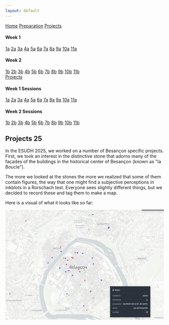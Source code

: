 ```yaml
---
layout: default
---
```


<a name="top"></a>

<div class="session-nav-sidebar">
  <a href="./index.html" class="session-nav-home">Home</a>
  <a href="./workshop-prep.html" class="session-nav-prep">Preparation</a>
  <a href="./projects25.html" class="session-nav-proj">Projects</a>
  
  <div class="session-nav-week">
    <h4>Week 1</h4>
    <a href="./index.html#1a-introduction-to-spatial-humanities" class="session-nav-button">1a</a>
    <a href="./index.html#2a-modeling-spatial-data-for-the-humanities" class="session-nav-button">2a</a>
    <a href="./index.html#3a-critical-review-of-projects" class="session-nav-button">3a</a>
    <a href="./index.html#4a-semantic-annotation-with-recogito-and-visualizing-spatial-data-with-kepler" class="session-nav-button">4a</a>
    <a href="./index.html#5a-github-github-desktop-markdown-and-github-pages" class="session-nav-button">5a</a>
    <a href="./index.html#6a-github-github-desktop-markdown-and-github-pages-continued" class="session-nav-button">6a</a>
    <a href="./index.html#7a-map-visualization" class="session-nav-button">7a</a>
    <a href="./index.html#8a-intro-to-qgis" class="session-nav-button">8a</a>
    <a href="./index.html#9a-intro-to-qgis-continued" class="session-nav-button">9a</a>
    <a href="./index.html#10a-visit-to-bibliothèque-détude-et-de-conservation" class="session-nav-button">10a</a>
    <a href="./index.html#11a-agent-based-recoding-of-maps" class="session-nav-button">11a</a>
  </div>
  
  <div class="session-nav-week">
    <h4>Week 2</h4>
    <a href="./index.html#1b-xxxx" class="session-nav-button">1b</a>
    <a href="./index.html#2b-xxxx" class="session-nav-button">2b</a>
    <a href="./index.html#3b-xxxx" class="session-nav-button">3b</a>
    <a href="./index.html#4b-xxx" class="session-nav-button">4b</a>
    <a href="./index.html#5b-xxxx" class="session-nav-button">5b</a>
    <a href="./index.html#6b-xxxx" class="session-nav-button">6b</a>
    <a href="./index.html#7b-xxxx" class="session-nav-button">7b</a>
    <a href="./index.html#8b" class="session-nav-button">8b</a>
    <a href="./index.html#9b-xxxx" class="session-nav-button">9b</a>
    <a href="./index.html#10b-xxxx" class="session-nav-button">10b</a>
    <a href="./index.html#11b-xxxx" class="session-nav-button">11b</a>
  </div>
</div>

<div class="session-nav-mobile">
  <a href="./projects25.html" class="session-nav-mobile-proj">Projects</a>
  <div class="session-nav-mobile-week">
    <h4>Week 1 Sessions</h4>
    <div class="session-nav-mobile-buttons">
      <a href="./index.html#1a-introduction-to-spatial-humanities" class="session-nav-mobile-button">1a</a>
      <a href="./index.html#2a-modeling-spatial-data-for-the-humanities" class="session-nav-mobile-button">2a</a>
      <a href="./index.html#3a-critical-review-of-projects" class="session-nav-mobile-button">3a</a>
      <a href="./index.html#4a-semantic-annotation-with-recogito-and-visualizing-spatial-data-with-kepler" class="session-nav-mobile-button">4a</a>
      <a href="./index.html#5a-github-github-desktop-markdown-and-github-pages" class="session-nav-mobile-button">5a</a>
      <a href="./index.html#6a-github-github-desktop-markdown-and-github-pages-continued" class="session-nav-mobile-button">6a</a>
      <a href="./index.html#7a-map-visualization" class="session-nav-mobile-button">7a</a>
      <a href="./index.html#8a-intro-to-qgis" class="session-nav-mobile-button">8a</a>
      <a href="./index.html#9a-intro-to-qgis-continued" class="session-nav-mobile-button">9a</a>
      <a href="./index.html#10a-visit-to-bibliothèque-détude-et-de-conservation" class="session-nav-mobile-button">10a</a>
      <a href="./index.html#11a-agent-based-recoding-of-maps" class="session-nav-mobile-button">11a</a>
    </div>
  </div>
  
  <div class="session-nav-mobile-week">
    <h4>Week 2 Sessions</h4>
    <div class="session-nav-mobile-buttons">
      <a href="./index.html#1b-xxxx" class="session-nav-mobile-button">1b</a>
      <a href="./index.html#2b-xxxx" class="session-nav-mobile-button">2b</a>
      <a href="./index.html#3b-xxxx" class="session-nav-mobile-button">3b</a>
      <a href="./index.html#4b-xxx" class="session-nav-mobile-button">4b</a>
      <a href="./index.html#5b-xxxx" class="session-nav-mobile-button">5b</a>
      <a href="./index.html#6b-xxxx" class="session-nav-mobile-button">6b</a>
      <a href="./index.html#7b-xxxx" class="session-nav-mobile-button">7b</a>
      <a href="./index.html#8b" class="session-nav-mobile-button">8b</a>
      <a href="./index.html#9b-xxxx" class="session-nav-mobile-button">9b</a>
      <a href="./index.html#10b-xxxx" class="session-nav-mobile-button">10b</a>
      <a href="./index.html#11b-xxxx" class="session-nav-mobile-button">11b</a>
    </div>
  </div>
</div>

## Projects 25

In the ESUDH 2025, we worked on a number of Besançon specific projects. First, we took an interest in the distinctive stone that adorns many of the façades of the buildings in the historical center of Besançon (known as "la Boucle").

The more we looked at the stones the more we realized that some of them contain figures, the way that one might find a subjective perceptions in inkblots in a Rorschach test. Everyone sees slightly different things, but we decided to record these and tag them to make a map. 

Here is a visual of what it looks like so far: 

<img src = "/assets/Besancon-directory-map-1900.jpg" alt = "A visualization of people names in a circa 1900 city directory from Besançon, France" width = "500"> 